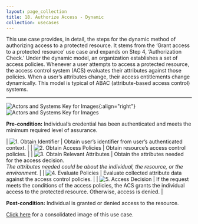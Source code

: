 ```yaml
---
layout: page_collection
title: 18. Authorize Access - Dynamic
collection: usecases
---
```


This use case provides, in detail, the steps for the dynamic method of authorizing access to a protected resource. It stems from the ‘Grant access to a protected resource’ use case and expands on Step 4, ‘Authorization Check.’
Under the dynamic model, an organization establishes a set of access policies.  Whenever a user attempts to access a protected resource, the access control system (ACS) evaluates their attributes against those policies. When a user’s attributes change, their access entitlements change dynamically.
This model is typical of ABAC (attribute-based access control) systems.

---

![Actors and Systems Key for Images](../../img/usecases/authorizationlabel.png){:align="right"}
![Actors and Systems Key for Images](../../img/usecases/dynamickey.png)

**Pre-condition:** Individual’s credential has been authenticated and meets the minimum required level of assurance.   

| ![1. Obtain Identifier](../../img/usecases/dynamic1.png)  | Obtain user’s identifier from user’s authenticated context. |
| ![2. Obtain Access Policies](../../img/usecases/dynamic2.png)  | Obtain resource’s access control policies. |
| ![3. Obtain Relevant Attributes](../../img/usecases/dynamic3.png)  | Obtain the attributes needed for the access decision. <br/><em>The attributes needed could be about the individual, the resource, or the environment. </em> |
| ![4. Evaluate Policies](../../img/usecases/dynamic4.png)  | Evaluate collected attribute data against the access control policies. |
| ![5. Access Decision](../../img/usecases/dynamic5.png)  | If the request meets the conditions of the access policies, the ACS grants the individual access to the protected resource. Otherwise, access is denied. |

**Post-condition:** Individual is granted or denied access to the resource.

[Click here](../../img/AuthorizeDynamic.png) for a consolidated image of this use case.

